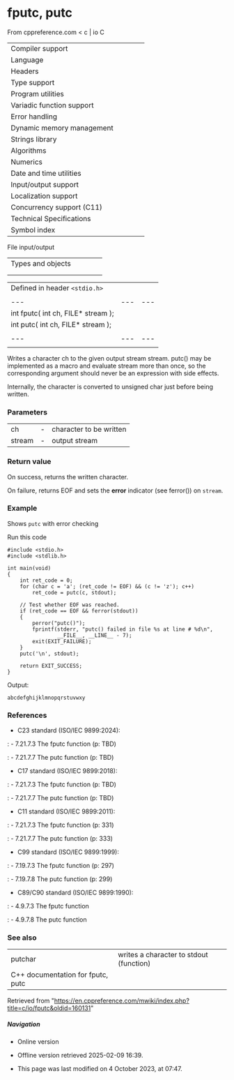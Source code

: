 # fputc, putc

From cppreference.com
< c‎ | io
 C

|  |  |  |  |  |
| --- | --- | --- | --- | --- |
| Compiler support | | | | |
| Language | | | | |
| Headers | | | | |
| Type support | | | | |
| Program utilities | | | | |
| Variadic function support | | | | |
| Error handling | | | | |
| Dynamic memory management | | | | |
| Strings library | | | | |
| Algorithms | | | | |
| Numerics | | | | |
| Date and time utilities | | | | |
| Input/output support | | | | |
| Localization support | | | | |
| Concurrency support (C11) | | | | |
| Technical Specifications | | | | |
| Symbol index | | | | |

 File input/output

|  |  |  |  |  |
| --- | --- | --- | --- | --- |
| Types and objects | | | | |
| |  |  |  |  |  |  |  |  |  |  |  |  |  |  |  |  |  |  |  |  |  |  | | --- | --- | --- | --- | --- | --- | --- | --- | --- | --- | --- | --- | --- | --- | --- | --- | --- | --- | --- | --- | --- | --- | | |  |  |  |  |  | | --- | --- | --- | --- | --- | | stdinstdoutstderr | | | | | | |  |  |  |  |  | | --- | --- | --- | --- | --- | | FILE | | | | | | fpos_t | | | | | |  | | | | | | |
| |  |  |  |  |  | | --- | --- | --- | --- | --- | | Functions | | | | | | File access | | | | | | |  |  |  |  |  | | --- | --- | --- | --- | --- | | fopenfopen_s(C11) | | | | | | freopenfreopen_s(C11) | | | | | | fwide(C95) | | | | | | |  |  |  |  |  | | --- | --- | --- | --- | --- | | setbuf | | | | | | setvbuf | | | | | | fclose | | | | | | fflush | | | | | |  | | | | | | | Unformatted input/output | | | | | | |  |  |  |  |  | | --- | --- | --- | --- | --- | | fgetc | | | | | | fgets | | | | | | ****fputc**** | | | | | | fputs | | | | | | getchar | | | | | | getsgets_s(until C11)(C11) | | | | | | putchar | | | | | | puts | | | | | | ungetc | | | | | | |  |  |  |  |  | | --- | --- | --- | --- | --- | | fgetwcgetwc(C95)(C95) | | | | | | fgetws(C95) | | | | | | fputwcputwc(C95)(C95) | | | | | | fputws(C95) | | | | | | getwchar(C95) | | | | | | putwchar(C95) | | | | | | ungetwc(C95) | | | | | |  | | | | | | | Formatted input | | | | | | |  |  |  |  |  | | --- | --- | --- | --- | --- | | scanffscanfsscanfscanf_sfscanf_ssscanf_s(C11)(C11)(C11) | | | | | | wscanffwscanfswscanfwscanf_sfwscanf_sswscanf_s(C95)(C95)(C95)(C11)(C11)(C11) | | | | | | |  |  |  |  |  | | --- | --- | --- | --- | --- | | vscanfvfscanfvsscanfvscanf_svfscanf_svsscanf_s(C99)(C99)(C99)(C11)(C11)(C11) | | | | | | vwscanfvfwscanfvswscanfvwscanf_svfwscanf_svswscanf_s(C99)(C99)(C99)(C11)(C11)(C11) | | | | | | | |  |  |  |  |  | | --- | --- | --- | --- | --- | | Direct input/output | | | | | | |  |  |  |  |  | | --- | --- | --- | --- | --- | | fread | | | | | | |  |  |  |  |  | | --- | --- | --- | --- | --- | | fwrite | | | | | | | Formatted output | | | | | | |  |  |  |  |  | | --- | --- | --- | --- | --- | | printffprintfsprintfsnprintfprintf_sfprintf_ssprintf_ssnprintf_s(C99)(C11)(C11)(C11)(C11) | | | | | | wprintffwprintfswprintfwprintf_sfwprintf_sswprintf_ssnwprintf_s(C95)(C95)(C95)(C11)(C11)(C11)(C11) | | | | | | |  |  |  |  |  | | --- | --- | --- | --- | --- | | vprintfvfprintfvsprintfvsnprintfvprintf_svfprintf_svsprintf_svsnprintf_s(C99)(C11)(C11)(C11)(C11) | | | | | | vwprintfvfwprintfvswprintfvwprintf_svfwprintf_svswprintf_svsnwprintf_s(C95)(C95)(C95)(C11)(C11)(C11)(C11) | | | | | | | File positioning | | | | | | |  |  |  |  |  | | --- | --- | --- | --- | --- | | ftell | | | | | | fgetpos | | | | | | fseek | | | | | | |  |  |  |  |  | | --- | --- | --- | --- | --- | | fsetpos | | | | | | rewind | | | | | |  | | | | | | | Error handling | | | | | | |  |  |  |  |  | | --- | --- | --- | --- | --- | | clearerr | | | | | | feof | | | | | | |  |  |  |  |  | | --- | --- | --- | --- | --- | | ferror | | | | | | perror | | | | | | | Operations on files | | | | | | |  |  |  |  |  | | --- | --- | --- | --- | --- | | remove | | | | | | tmpfiletmpfile_s(C11) | | | | | | |  |  |  |  |  | | --- | --- | --- | --- | --- | | rename | | | | | | tmpnamtmpnam_s(C11) | | | | | | |

|  |  |  |
| --- | --- | --- |
| Defined in header `<stdio.h>` |  |  |
|  |  |  |
| --- | --- | --- |
| int fputc( int ch, FILE\* stream ); |  |  |
| int putc( int ch, FILE\* stream ); |  |  |
|  |  |  |
| --- | --- | --- |
|  |  |  |

Writes a character ch to the given output stream stream. putc() may be implemented as a macro and evaluate stream more than once, so the corresponding argument should never be an expression with side effects.

Internally, the character is converted to unsigned char just before being written.

### Parameters

|  |  |  |
| --- | --- | --- |
| ch | - | character to be written |
| stream | - | output stream |

### Return value

On success, returns the written character.

On failure, returns EOF and sets the **error** indicator (see ferror()) on `stream`.

### Example

Shows `putc` with error checking

Run this code

```
#include <stdio.h>
#include <stdlib.h>
 
int main(void)
{
    int ret_code = 0;
    for (char c = 'a'; (ret_code != EOF) && (c != 'z'); c++)
        ret_code = putc(c, stdout);
 
    // Test whether EOF was reached.
    if (ret_code == EOF && ferror(stdout))
    {
        perror("putc()");
        fprintf(stderr, "putc() failed in file %s at line # %d\n",
                __FILE__, __LINE__ - 7);
        exit(EXIT_FAILURE);
    }
    putc('\n', stdout);
 
    return EXIT_SUCCESS;
}

```

Output:

```
abcdefghijklmnopqrstuvwxy

```

### References

- C23 standard (ISO/IEC 9899:2024):

:   - 7.21.7.3 The fputc function (p: TBD)

:   - 7.21.7.7 The putc function (p: TBD)

- C17 standard (ISO/IEC 9899:2018):

:   - 7.21.7.3 The fputc function (p: TBD)

:   - 7.21.7.7 The putc function (p: TBD)

- C11 standard (ISO/IEC 9899:2011):

:   - 7.21.7.3 The fputc function (p: 331)

:   - 7.21.7.7 The putc function (p: 333)

- C99 standard (ISO/IEC 9899:1999):

:   - 7.19.7.3 The fputc function (p: 297)

:   - 7.19.7.8 The putc function (p: 299)

- C89/C90 standard (ISO/IEC 9899:1990):

:   - 4.9.7.3 The fputc function

:   - 4.9.7.8 The putc function

### See also

|  |  |
| --- | --- |
| putchar | writes a character to stdout   (function) |
| C++ documentation for fputc, putc | |

Retrieved from "<https://en.cppreference.com/mwiki/index.php?title=c/io/fputc&oldid=160131>"

##### Navigation

- Online version
- Offline version retrieved 2025-02-09 16:39.

- This page was last modified on 4 October 2023, at 07:47.